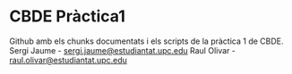 # CBDE Pràctica1
Github amb els chunks documentats i els scripts de la pràctica 1 de CBDE.
Sergi Jaume - sergi.jaume@estudiantat.upc.edu
Raul Olivar - raul.olivar@estudiantat.upc.edu
